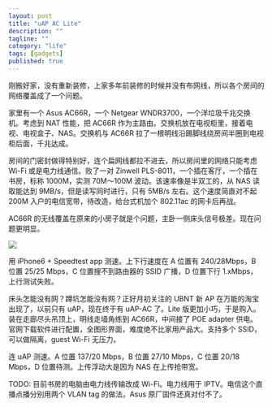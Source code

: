 ```yaml
---
layout: post
title: "uAP AC Lite"
description: ""
tagline: ""
category: "life"
tags: [gadgets]
published: true
---
```


刚搬好家，没有重新装修，上家多年前装修的时候并没有布网线，所以各个房间的网络覆盖成了一个问题。

家里有一个 Asus AC66R，一个 Netgear WNDR3700，一个洋垃圾千兆交换机。考虑到 NAT 性能，把 AC66R 作为主路由。交换机放在电视柜里，接着电视、电视盒子、NAS。交换机与 AC66R 拉了一根明线沿踢脚线绕房间半圈到电视柜后面，千兆达成。

房间的门密封做得特别好，连个扁网线都拉不进去，所以房间里的网络只能考虑 Wi-Fi 或是电力线通信。败了一对 Zinwell PLS-8011，一个插在客厅，一个插在书房，标称 1000M，实测 70M～100M 波动。该速率像是半双工的，从 NAS 读取能达到 9MB/s，但是读写同时进行，只有 5MB/s 左右。这个速度简直对不起 200M 入户的电信宽带，待改造，给台式机加个 802.11ac 的网卡后再战。

AC66R 的无线覆盖在原来的小房子就是个问题，主卧一侧床头信号极差。现在问题更明显。

![](https://dn-qingpei-image.qbox.me/in_post/2015/wifi/wifi.png)

用 iPhone6 + Speedtest app 测速。上下行速度在 A 位置有 240/28Mbps，B 位置 25/25 Mbps，C 位置搜不到路由器的 SSID 广播，D 位置下行 1.xMbps，上行测试失败。

床头怎能没有网？蹲坑怎能没有网？正好月初关注的 UBNT 新 AP 在万能的淘宝出现了，以前只有 uAP，现在终于有 uAP-AC 了。Lite 版更加小巧，于是购入。装在走廊尽头吊顶上，明线走墙角练到 AC66R，中间接了 POE adapter 供电。官网下载软件进行配置，全图形界面，难度绝不比家用产品大。支持多个 SSID，可以做隔离，guest Wi-Fi 无压力。

连 uAP 测速。A 位置 137/20 Mbps，B 位置 27/10 Mbps，C 位置 20/18 Mbps，D 位置待测。上传浮动大是因为 NAS 在上传抢带宽。

TODO: 目前书房的电脑由电力线传输改成 Wi-Fi。电力线用于 IPTV。电信这个直播点播分别用两个 VLAN tag 的做法，Asus 原厂固件还真对付不了。
